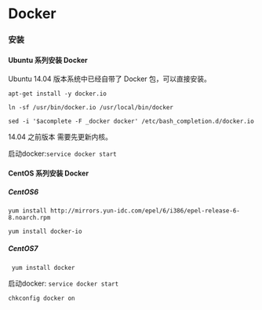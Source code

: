 # Docker

### 安装
#### Ubuntu 系列安装 Docker

Ubuntu 14.04 版本系统中已经自带了 Docker 包，可以直接安装。

`apt-get install -y docker.io`

`ln -sf /usr/bin/docker.io /usr/local/bin/docker`

``sed -i '$acomplete -F _docker docker' /etc/bash_completion.d/docker.io``

14.04 之前版本 需要先更新内核。


启动docker:`service docker start`
#### CentOS 系列安装 Docker

##### CentOS6

`yum install http://mirrors.yun-idc.com/epel/6/i386/epel-release-6-8.noarch.rpm`

`yum install docker-io`

##### CentOS7
` yum install docker`

启动docker:
`service docker start`

`chkconfig docker on`
